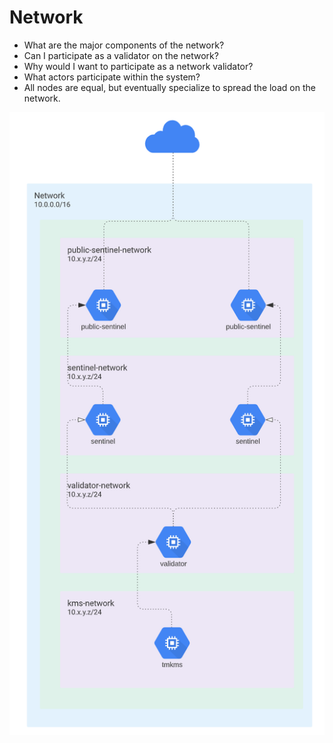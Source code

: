 # Network

* What are the major components of the network?
* Can I participate as a validator on the network?
* Why would I want to participate as a network validator?
* What actors participate within the system?
* All nodes are equal, but eventually specialize to spread the load on the network.

![Example Network Diagram for a validator node](../.gitbook/assets/mediamodifier_cropped_image.png)

